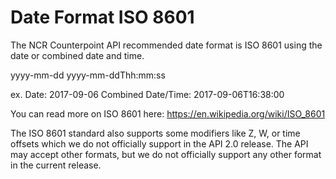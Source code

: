 # Date Format ISO 8601

The NCR Counterpoint API recommended date format is ISO 8601 using the date or combined date and time.

yyyy-mm-dd
yyyy-mm-ddThh:mm:ss

ex. 
Date: 2017-09-06
Combined Date/Time: 2017-09-06T16:38:00

You can read more on ISO 8601 here: https://en.wikipedia.org/wiki/ISO_8601

The ISO 8601 standard also supports some modifiers like Z, W, or time offsets which we do not officially support in the API 2.0 release.  The API may accept other formats, but we do not officially support any other format in the current release.
